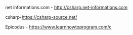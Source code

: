 net informations.com - http://csharp.net-informations.com

csharp-https://csharp-source.net/

Epicodus - https://www.learnhowtoprogram.com/c
